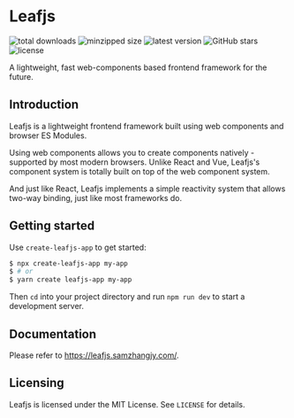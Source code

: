 # Leafjs

![total downloads](https://badgen.net/npm/dt/@leaf-web/core)
![minzipped size](https://badgen.net/bundlephobia/minzip/@leaf-web/core)
![latest version](https://badgen.net/npm/v/@leaf-web/core)
![GitHub stars](https://badgen.net/github/stars/samzhangjy/leafjs)
![license](https://badgen.net/github/license/samzhangjy/leafjs)

A lightweight, fast web-components based frontend framework for the future.

## Introduction

Leafjs is a lightweight frontend framework built using web components and browser ES Modules.

Using web components allows you to create components natively - supported by most modern browsers. Unlike React and Vue, Leafjs's component system is totally built on top of the web component system.

And just like React, Leafjs implements a simple reactivity system that allows two-way binding, just like most frameworks do.

## Getting started

Use `create-leafjs-app` to get started:

```bash
$ npx create-leafjs-app my-app
$ # or
$ yarn create leafjs-app my-app
```

Then `cd` into your project directory and run `npm run dev` to start a development server.

## Documentation

Please refer to <https://leafjs.samzhangjy.com/>.

## Licensing

Leafjs is licensed under the MIT License. See `LICENSE` for details.
